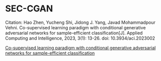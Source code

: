 # SEC-CGAN

Citation: Hao Zhen, Yucheng Shi, Jidong J. Yang, Javad Mohammadpour Vehni. Co-supervised learning paradigm with conditional generative adversarial networks for sample-efficient classification[J]. Applied Computing and Intelligence, 2023, 3(1): 13-26. doi: 10.3934/aci.2023002

[Co-supervised learning paradigm with conditional generative adversarial networks for sample-efficient classification
](https://www.aimspress.com/article/doi/10.3934/aci.2023002)
